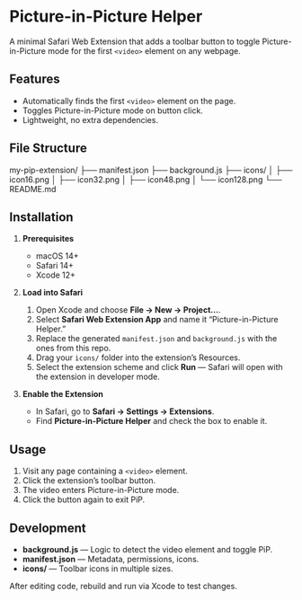 # Picture-in-Picture Helper

A minimal Safari Web Extension that adds a toolbar button to toggle Picture-in-Picture mode for the first `<video>` element on any webpage.

## Features

- Automatically finds the first `<video>` element on the page.
- Toggles Picture-in-Picture mode on button click.
- Lightweight, no extra dependencies.

## File Structure
my-pip-extension/
├── manifest.json
├── background.js
├── icons/
│   ├── icon16.png
│   ├── icon32.png
│   ├── icon48.png
│   └── icon128.png
└── README.md

## Installation

1. **Prerequisites**
   - macOS 14+
   - Safari 14+
   - Xcode 12+

2. **Load into Safari**
   1. Open Xcode and choose **File → New → Project…**.
   2. Select **Safari Web Extension App** and name it “Picture-in-Picture Helper.”
   3. Replace the generated `manifest.json` and `background.js` with the ones from this repo.
   4. Drag your `icons/` folder into the extension’s Resources.
   5. Select the extension scheme and click **Run** — Safari will open with the extension in developer mode.

3. **Enable the Extension**
   - In Safari, go to **Safari → Settings → Extensions**.
   - Find **Picture-in-Picture Helper** and check the box to enable it.

## Usage

1. Visit any page containing a `<video>` element.
2. Click the extension’s toolbar button.
3. The video enters Picture-in-Picture mode.
4. Click the button again to exit PiP.

## Development

- **background.js** — Logic to detect the video element and toggle PiP.
- **manifest.json** — Metadata, permissions, icons.
- **icons/** — Toolbar icons in multiple sizes.

After editing code, rebuild and run via Xcode to test changes.

